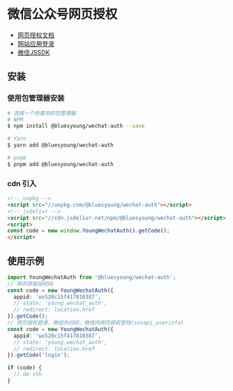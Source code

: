 # 微信公众号网页授权

- [网页授权文档](https://developers.weixin.qq.com/doc/offiaccount/OA_Web_Apps/Wechat_webpage_authorization.html)
- [网站应用登录](https://developers.weixin.qq.com/doc/oplatform/Website_App/WeChat_Login/Wechat_Login.html)
- [微信JSSDK](https://developers.weixin.qq.com/doc/offiaccount/OA_Web_Apps/JS-SDK.html)

## 安装

### 使用包管理器安装

```bash
# 选择一个你喜欢的包管理器
# NPM
$ npm install @bluesyoung/wechat-auth --save

# Yarn
$ yarn add @bluesyoung/wechat-auth

# pnpm
$ pnpm add @bluesyoung/wechat-auth
```

### cdn 引入

```html
<!-- unpkg -->
<script src="//unpkg.com/@bluesyoung/wechat-auth"></script>
<!-- jsdelivr -->
<script src="//cdn.jsdelivr.net/npm/@bluesyoung/wechat-auth"></script>
<script>
const code = new window.YoungWechatAuth().getCode();
</script>
```

## 使用示例

```ts
import YoungWechatAuth from '@bluesyoung/wechat-auth';
// 网页获取授权码
const code = new YoungWechatAuth({
  appid: 'wx520c15f417810387',
  // state: 'young_wechat_auth',
  // redirect: location.href
}).getCode();
// 网页授权登录，微信外扫码，微信内网页授权登陆(snsapi_userinfo)
const code = new YoungWechatAuth({
  appid: 'wx520c15f417810387',
  // state: 'young_wechat_auth',
  // redirect: location.href
}).getCode('login');

if (code) {
  // do sth
}
```